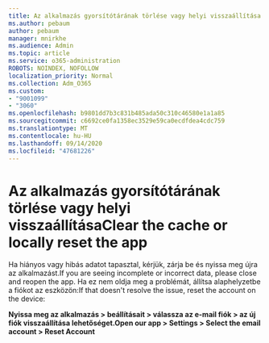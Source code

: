 ```yaml
---
title: Az alkalmazás gyorsítótárának törlése vagy helyi visszaállítása
ms.author: pebaum
author: pebaum
manager: mnirkhe
ms.audience: Admin
ms.topic: article
ms.service: o365-administration
ROBOTS: NOINDEX, NOFOLLOW
localization_priority: Normal
ms.collection: Adm_O365
ms.custom:
- "9001099"
- "3060"
ms.openlocfilehash: b9801dd7b3c831b485ada50c310c46580e1a1a85
ms.sourcegitcommit: c6692ce0fa1358ec3529e59ca0ecdfdea4cdc759
ms.translationtype: MT
ms.contentlocale: hu-HU
ms.lasthandoff: 09/14/2020
ms.locfileid: "47681226"
---
```

# <a name="clear-the-cache-or-locally-reset-the-app"></a><span data-ttu-id="9d9b0-102">Az alkalmazás gyorsítótárának törlése vagy helyi visszaállítása</span><span class="sxs-lookup"><span data-stu-id="9d9b0-102">Clear the cache or locally reset the app</span></span>

<span data-ttu-id="9d9b0-103">Ha hiányos vagy hibás adatot tapasztal, kérjük, zárja be és nyissa meg újra az alkalmazást.</span><span class="sxs-lookup"><span data-stu-id="9d9b0-103">If you are seeing incomplete or incorrect data, please close and reopen the app.</span></span>  <span data-ttu-id="9d9b0-104">Ha ez nem oldja meg a problémát, állítsa alaphelyzetbe a fiókot az eszközön:</span><span class="sxs-lookup"><span data-stu-id="9d9b0-104">If that doesn't resolve the issue, reset the account on the device:</span></span> 

<span data-ttu-id="9d9b0-105">**Nyissa meg az alkalmazás > beállításait > válassza az e-mail fiók > az új fiók visszaállítása lehetőséget.**</span><span class="sxs-lookup"><span data-stu-id="9d9b0-105">**Open our app > Settings > Select the email account > Reset Account**</span></span>